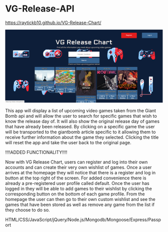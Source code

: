 # VG-Release-API

https://raytickb10.github.io/VG-Release-Chart/

![VG Release Screen Shot](https://github.com/raytickb10/VG-Release-Chart/blob/master/Vg_release_partOne.PNG?raw=true "Optional Title")

This app will display a list of upcoming video games taken from the Giant Bomb api and will allow the user to search for specific games that wish to know the release day of. It will also show the original release day of games that have already been released. By clicking on a specific game the user will be transported to the giantbomb article specific to it allowing them to receive further information about the game they selected. Clicking the title will reset the app and take the user back to the original page.

!!!!ADDED FUNCTIONALITY!!!!

Now with VG Release Chart, users can register and log into their own accounts and can create their very own wishlist of games. Once a user arrives at the homepage they will notice that there is a register and log in button at the top right of the screen. For added convenience there is already a pre-registered user profile called default. Once the user has logged in they will be able to add games to their wishlist by clicking the corresponding button on the bottom of each game profile. From the homepage the user can then go to their own custom wishlist and see the games that have been stored as well as remove any game from the list if they choose to do so.

HTML/CSS/JavaScript/jQuery/Node.js/Mongodb/Mongoose/Express/Passport
